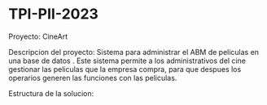# TPI-PII-2023

Proyecto: CineArt

Descripcion del proyecto: Sistema para administrar el ABM de peliculas en una base de datos . Este sistema permite a los administrativos del cine gestionar las peliculas que la empresa compra, para que despues los operarios generen las funciones con las peliculas.

Estructura de la solucion:

